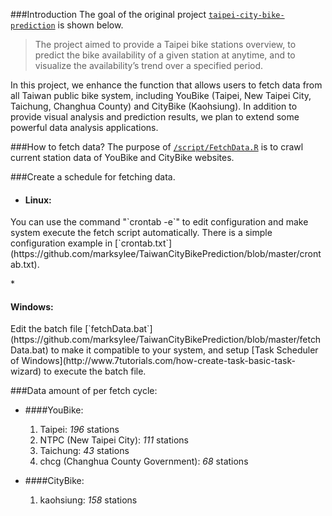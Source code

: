 ###Introduction
The goal of the original project [`taipei-city-bike-prediction`](https://github.com/hsu-yc/taipei-city-bike-prediction) is shown below.

> The project aimed to provide a Taipei bike stations overview, to predict the bike availability of a given station at anytime, and to visualize the availability’s trend over a specified period.

In this project, we enhance the function that allows users to fetch data from all Taiwan public bike system, including YouBike (Taipei, New Taipei City, Taichung, Changhua County) and CityBike (Kaohsiung). In addition to provide visual analysis and prediction results, we plan to extend some powerful data analysis applications.

###How to fetch data?
The purpose of [`/script/FetchData.R`](https://github.com/marksylee/TaiwanCityBikePrediction/blob/master/script/FetchBikeData.R) is to crawl current station data of YouBike and CityBike websites.

###Create a schedule for fetching data.
* <h4>Linux:</h4>
<p>You can use the command "`crontab -e`" to edit configuration and make system execute the fetch script automatically. There is a simple configuration example in [`crontab.txt`](https://github.com/marksylee/TaiwanCityBikePrediction/blob/master/crontab.txt).</p>
* <h4>Windows:</h4>
<p>Edit the batch file [`fetchData.bat`](https://github.com/marksylee/TaiwanCityBikePrediction/blob/master/fetchData.bat) to make it compatible to your system, and setup [Task Scheduler of Windows](http://www.7tutorials.com/how-create-task-basic-task-wizard) to execute the batch file.</p>

###Data amount of per fetch cycle:
* ####YouBike:
    1. Taipei: *196* stations
    2. NTPC (New Taipei City): *111* stations
    3. Taichung: *43* stations
    4. chcg (Changhua County Government): *68* stations

* ####CityBike:
    1. kaohsiung: *158* stations
